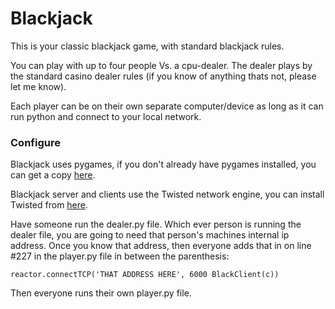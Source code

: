 # Blackjack

This is your classic blackjack game, with standard blackjack rules.

You can play with up to four people Vs. a cpu-dealer.  The dealer plays by the standard 
casino dealer rules (if you know of anything thats not, please let me know).  

Each player can be on their own separate computer/device as long as it can run python and 
connect to your local network.


### Configure

Blackjack uses pygames, if you don't already have pygames installed, you can get a copy [here](http://www.pygame.org/news.html).

Blackjack server and clients use the Twisted network engine, you can install Twisted from [here](https://twistedmatrix.com/trac/).

Have someone run the dealer.py file.  Which ever person is running the dealer file, you are
going to need that person's machines internal ip address.  Once you know that address,
then everyone adds that in on line #227 in the player.py file in between the parenthesis:

    reactor.connectTCP('THAT ADDRESS HERE', 6000 BlackClient(c))
 
Then everyone runs their own player.py file. 
